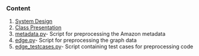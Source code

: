### Content
1. [System Design](DATA-514-System-Summary-&-Design.pdf)
2. [Class Presentation](DATA-514-FInal-Presentation-MongoDB.pdf)
3. [metadata.py](metadata.py)- Script for preprocessing the Amazon metadata
4. [edge.py](edge.py)- Script for preprocessing the graph data
5. [edge_testcases.py](testcases/edge_testcases.py)- Script containing test cases for preprocessing code
